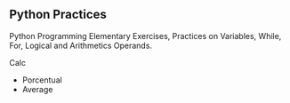 <h2>Python Practices</h2>

<span>
Python Programming Elementary Exercises, Practices on Variables, While, For, Logical and Arithmetics Operands.
<span>

<span>Calc</span>
<ul>
<li>Porcentual</li>
<li>Average</li>
<ul>

